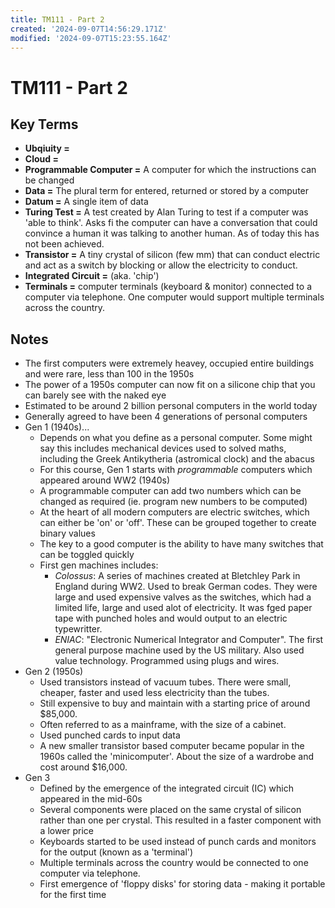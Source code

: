 ```yaml
---
title: TM111 - Part 2
created: '2024-09-07T14:56:29.171Z'
modified: '2024-09-07T15:23:55.164Z'
---
```


# TM111 - Part 2

## Key Terms
- **Ubqiuity =**
- **Cloud =**
- **Programmable Computer =** A computer for which the instructions can be changed
- **Data =** The plural term for entered, returned or stored by a computer
- **Datum =** A single item of data 
- **Turing Test =** A test created by Alan Turing to test if a computer was 'able to think'. Asks fi the computer can have a conversation that could convince a human it was talking to another human. As of today this has not been achieved.
- **Transistor =** A tiny crystal of silicon (few mm) that can conduct electric and act as a switch by blocking or allow the electricity to conduct.
- **Integrated Circuit =** (aka. 'chip')
- **Terminals =** computer terminals (keyboard & monitor) connected to a computer via telephone. One computer would support multiple terminals across the country.

## Notes

- The first computers were extremely heavey, occupied entire buildings and were rare, less than 100 in the 1950s
- The power of a 1950s computer can now fit on a silicone chip that you can barely see with the naked eye
- Estimated to be around 2 billion personal computers in the world today
- Generally agreed to have been 4 generations of personal computers
- Gen 1 (1940s)...
  - Depends on what you define as a personal computer. Some might say this includes mechanical devices used to solved maths, including the Greek Antikytheria (astromical clock) and the abacus
  - For this course, Gen 1 starts with *programmable* computers which appeared around WW2 (1940s)
  - A programmable computer can add two numbers which can be changed as required (ie. program new numbers to be computed)
  - At the heart of all modern computers are electric switches, which can either be 'on' or 'off'. These can be grouped together to create binary values
  - The key to a good computer is the ability to have many switches that can be toggled quickly
  - First gen machines includes:
    - *Colossus*: A series of machines created at Bletchley Park in England during WW2. Used to break German codes. They were large and used expensive valves as the switches, which had a limited life, large and used alot of electricity. It was fged paper tape with punched holes and would output to an electric typewritter.
    - *ENIAC*: "Electronic Numerical Integrator and Computer". The first general purpose machine used by the US military. Also used value technology. Programmed using plugs and wires. 
- Gen 2 (1950s)
  - Used transistors instead of vacuum tubes. There were small, cheaper, faster and used less electricity than the tubes.
  - Still expensive to buy and maintain with a starting price of around $85,000.
  - Often referred to as a mainframe, with the size of a cabinet.
  - Used punched cards to input data
  - A new smaller transistor based computer became popular in the 1960s called the 'minicomputer'. About the size of a wardrobe and cost around $16,000.
- Gen 3
  - Defined by the emergence of the integrated circuit (IC) which appeared in the mid-60s
  - Several components were placed on the same crystal of silicon rather than one per crystal. This resulted in a faster component with a lower price
  - Keyboards started to be used instead of punch cards and monitors for the output (known as a 'terminal')
  - Multiple terminals across the country would be connected to one computer via telephone.
  - First emergence of 'floppy disks' for storing data - making it portable for the first time



